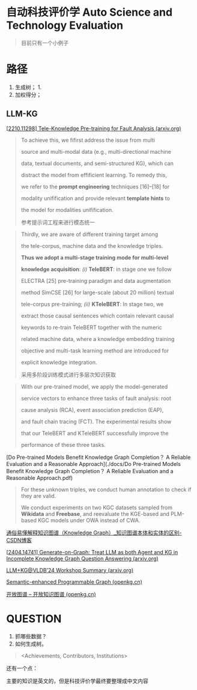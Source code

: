# 自动科技评价学 Auto Science and Technology Evaluation
> 目前只有一个小例子

# 路径

1. 生成树；
   1. 
2. 加权得分；

## LLM-KG

[[2210.11298\] Tele-Knowledge Pre-training for Fault Analysis (arxiv.org)](https://arxiv.org/abs/2210.11298)

> To achieve this, we fifirst address the issue from multi
>
> source and multi-modal data (e.g., multi-directional machine
>
> data, textual documents, and semi-structured KG), which can
>
> distract the model from effificient learning. To remedy this,
>
> we refer to the **prompt engineering** techniques [16]–[18] for
>
> modality unifification and provide relevant **template hints** to
>
> the model for modalities unifification.
>
> 参考提示词工程来进行模态统一



> Thirdly, we are aware of different training target among
>
> the tele-corpus, machine data and the knowledge triples.
>
> **Thus we adopt a multi-stage training mode for multi-level**
>
> **knowledge acquisition**: *(i)* **TeleBERT**: in stage one we follow
>
> ELECTRA [25] pre-training paradigm and data augmentation
>
> method SimCSE [26] for large-scale (about 20 million) textual
>
> tele-corpus pre-training; *(ii)* **KTeleBERT**: In stage two, we
>
> extract those causal sentences which contain relevant causal
>
> keywords to re-train TeleBERT together with the numeric
>
> related machine data, where a knowledge embedding training
>
> objective and multi-task learning method are introduced for
>
> explicit knowledge integration.
>
> 采用多阶段训练模式进行多层次知识获取



> With our pre-trained model, we apply the model-generated
>
> service vectors to enhance three tasks of fault analysis: root
>
> cause analysis (RCA), event association prediction (EAP),
>
> and fault chain tracing (FCT). The experimental results show
>
> that our TeleBERT and KTeleBERT successfully improve the
>
> performance of these three tasks.



[Do Pre-trained Models Benefit Knowledge Graph Completion？ A Reliable Evaluation and a Reasonable Approach](./docs/Do Pre-trained Models Benefit Knowledge Graph Completion？ A Reliable Evaluation and a Reasonable Approach.pdf)

> For these unknown triples, we conduct human annotation to check if they are valid.
>
> We conduct experiments on two KGC datasets sampled from **Wikidata** and **Freebase**, and reevaluate the KGE-based and PLM-based KGC models under OWA instead of CWA.



[通俗易懂解释知识图谱（Knowledge Graph）_知识图谱本体和实体的区别-CSDN博客](https://blog.csdn.net/Cocktail_py/article/details/119907693)



[[2404.14741\] Generate-on-Graph: Treat LLM as both Agent and KG in Incomplete Knowledge Graph Question Answering (arxiv.org)](https://arxiv.org/abs/2404.14741)

[LLM+KG@VLDB’24 Workshop Summary (arxiv.org)](https://arxiv.org/html/2410.01978v1#bib.bib3)

[Semantic-enhanced Programmable Graph (openkg.cn)](https://spg.openkg.cn/en-US)

[开放图谱 – 开放知识图谱 (openkg.cn)](http://openkg.cn/datasets-type/)

# QUESTION

1. 抓哪些数据？
2. 如何生成树。


> <Achievements, Contributors, Institutions>

还有一个点：

主要的知识是英文的，但是科技评价学最终要整理成中文内容

